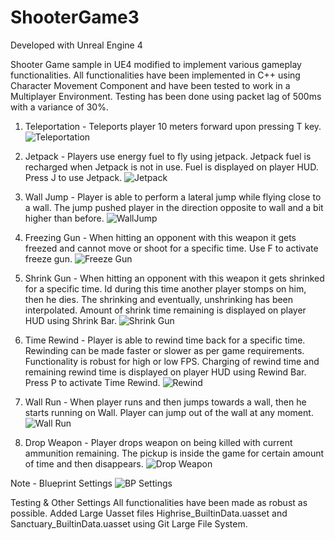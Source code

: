 # ShooterGame3

Developed with Unreal Engine 4

Shooter Game sample in UE4 modified to implement various gameplay functionalities.
All functionalities have been implemented in C++ using Character Movement Component and have been tested to work in a Multiplayer Environment.
Testing has been done using packet lag of 500ms with a variance of 30%.

1. Teleportation - Teleports player 10 meters forward upon pressing T key. 
![Teleportation](https://user-images.githubusercontent.com/24374437/227433842-370dce4e-c92b-4ffd-83fe-75260c91a45a.png)

2. Jetpack - Players use energy fuel to fly using jetpack. Jetpack fuel is recharged when Jetpack is not in use. Fuel is displayed on player HUD. Press J to use Jetpack.
![Jetpack](https://user-images.githubusercontent.com/24374437/227434505-cc4aef74-916c-4ff6-aece-c34e611ff44c.png)

3. Wall Jump - Player is able to perform a lateral jump while flying close to a wall. The jump pushed player in the direction opposite to wall and a bit higher than before. 
![WallJump](https://user-images.githubusercontent.com/24374437/227434677-ece96cb6-2785-4500-b98a-df1b1bb926b8.png)

4. Freezing Gun - When hitting an opponent with this weapon it gets freezed and cannot move or shoot for a specific time. Use F to activate freeze gun.
![Freeze Gun](https://user-images.githubusercontent.com/24374437/227434942-0ae0ba98-3172-4554-b5a1-e6100f22428a.png)

5. Shrink Gun - When hitting an opponent with this weapon it gets shrinked for a specific time. Id during this time another player stomps on him, then he dies. The shrinking and eventually, unshrinking has been interpolated. Amount of shrink time remaining is displayed on player HUD using Shrink Bar.
![Shrink Gun](https://user-images.githubusercontent.com/24374437/227435316-1b484e71-c32e-47bb-b151-c3edf14838bb.png)

6. Time Rewind - Player is able to rewind time back for a specific time. Rewinding can be made faster or slower as per game requirements. Functionality is robust for high or low FPS. Charging of rewind time and remaining rewind time is displayed on player HUD using Rewind Bar. Press P to activate Time Rewind.
![Rewind](https://user-images.githubusercontent.com/24374437/227435716-ccce50f1-1c4d-4a56-a1a1-a34fb7e1e39c.png)

7. Wall Run - When player runs and then jumps towards a wall, then he starts running on Wall. Player can jump out of the wall at any moment.
![Wall Run](https://user-images.githubusercontent.com/24374437/227435901-2f6aa432-c3b4-4cf4-bc94-036b93353ce5.png)

8. Drop Weapon - Player drops weapon on being killed with current ammunition remaining. The pickup is inside the game for certain amount of time and then disappears.
![Drop Weapon](https://user-images.githubusercontent.com/24374437/227436042-62b91095-f5de-494b-96d0-2473e53717de.png)

Note - Blueprint Settings
![BP Settings](https://user-images.githubusercontent.com/24374437/227436083-82674117-8492-4431-b4b1-a1a6e4e651c4.png)

Testing & Other Settings
All functionalities have been made as robust as possible.
Added Large Uasset files Highrise_BuiltinData.uasset and Sanctuary_BuiltinData.uasset using Git Large File System.
